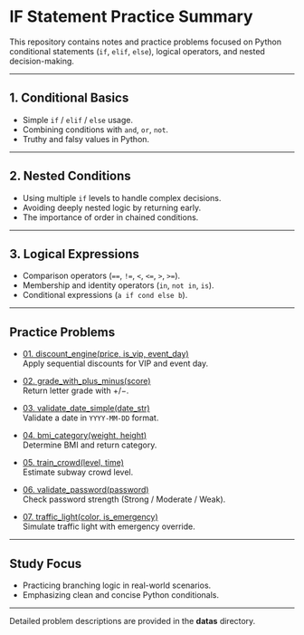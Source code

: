 # IF Statement Practice Summary

This repository contains notes and practice problems focused on Python conditional statements (`if`, `elif`, `else`), logical operators, and nested decision-making.

---

## 1. Conditional Basics

- Simple `if` / `elif` / `else` usage.
- Combining conditions with `and`, `or`, `not`.
- Truthy and falsy values in Python.

---

## 2. Nested Conditions

- Using multiple `if` levels to handle complex decisions.
- Avoiding deeply nested logic by returning early.
- The importance of order in chained conditions.

---

## 3. Logical Expressions

- Comparison operators (`==`, `!=`, `<`, `<=`, `>`, `>=`).
- Membership and identity operators (`in`, `not in`, `is`).
- Conditional expressions (`a if cond else b`).

---

## Practice Problems

- [01. discount_engine(price, is_vip, event_day)](solutions/01_discount_engine.py)  
  Apply sequential discounts for VIP and event day.

- [02. grade_with_plus_minus(score)](solutions/02_grade_with_plus_minus.py)  
  Return letter grade with +/−.

- [03. validate_date_simple(date_str)](solutions/03_validate_date_simple.py)  
  Validate a date in `YYYY-MM-DD` format.

- [04. bmi_category(weight, height)](solutions/04_bmi_category.py)  
  Determine BMI and return category.

- [05. train_crowd(level, time)](solutions/05_train_crowd.py)  
  Estimate subway crowd level.

- [06. validate_password(password)](solutions/06_validate_password.py)  
  Check password strength (Strong / Moderate / Weak).

- [07. traffic_light(color, is_emergency)](solutions/07_traffic_light.py)  
  Simulate traffic light with emergency override.

---

## Study Focus

- Practicing branching logic in real-world scenarios.
- Emphasizing clean and concise Python conditionals.

---

Detailed problem descriptions are provided in the **datas** directory.
